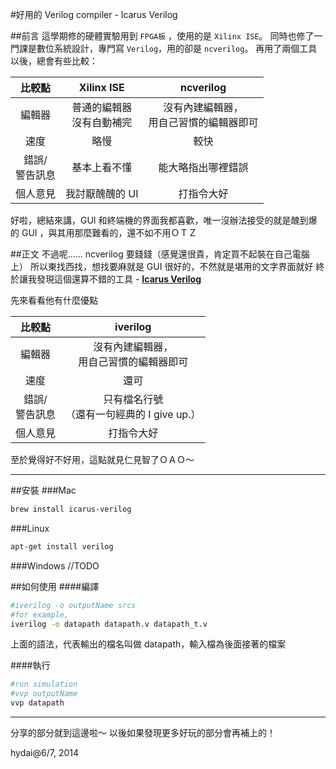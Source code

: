 #好用的 Verilog compiler - Icarus Verilog

##前言
這學期修的硬體實驗用到 `FPGA板` ，使用的是 `Xilinx ISE`。
同時也修了一門課是數位系統設計，專門寫 `Verilog`，用的卻是 `ncverilog`。
再用了兩個工具以後，總會有些比較：

| 比較點 | Xilinx ISE | ncverilog |
| :-------------: | :-------------: | :-------------: |
| 編輯器 | 普通的編輯器<br>沒有自動補完 | 沒有內建編輯器，<br>用自己習慣的編輯器即可 |
| 速度 | 略慢 | 較快 |
| 錯誤/<br>警告訊息 | 基本上看不懂 | 能大略指出哪裡錯誤 |
| 個人意見 | 我討厭醜醜的 UI | 打指令大好 |

好啦，總結來講，GUI 和終端機的界面我都喜歡，唯一沒辦法接受的就是醜到爆的 GUI ，與其用那麼難看的，還不如不用ＯＴＺ


##正文
不過呢...... ncverilog 要錢錢（感覺還很貴，肯定買不起裝在自己電腦上）
所以東找西找，想找要麻就是 GUI 很好的，不然就是堪用的文字界面就好
終於讓我發現這個還算不錯的工具 - **[Icarus Verilog](http://iverilog.icarus.com/)**

先來看看他有什麼優點

| 比較點 | iverilog |
| :--------------: | :---------------: |
| 編輯器 |  沒有內建編輯器，<br>用自己習慣的編輯器即可  |
| 速度 |  還可  |
| 錯誤/<br>警告訊息 |  只有檔名行號<br>（還有一句經典的 I give up.）  |
| 個人意見 |  打指令大好  |

至於覺得好不好用，這點就見仁見智了ＯＡＯ～

---
##安裝
###Mac
```bash
brew install icarus-verilog
```
###Linux
```bash
apt-get install verilog
```
###Windows
//TODO

##如何使用
####編譯
```bash
#iverilog -o outputName srcs
#for example,
iverilog -o datapath datapath.v datapath_t.v
```
上面的語法，代表輸出的檔名叫做 datapath，輸入檔為後面接著的檔案

####執行
```bash
#run simulation
#vvp outputName
vvp datapath
```

---

分享的部分就到這邊啦～
以後如果發現更多好玩的部分會再補上的！


hydai@6/7, 2014